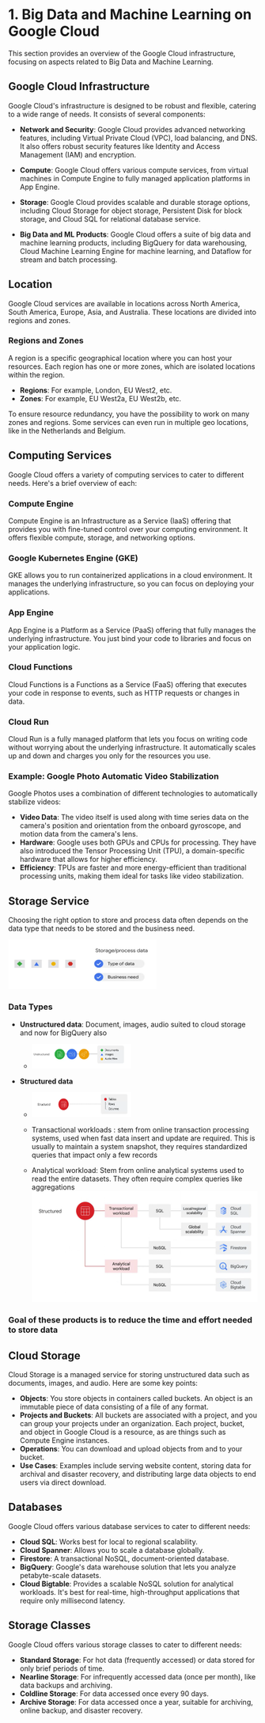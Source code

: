 # 1. Big Data and Machine Learning on Google Cloud

This section provides an overview of the Google Cloud infrastructure, focusing on aspects related to Big Data and Machine Learning.

## Google Cloud Infrastructure

Google Cloud's infrastructure is designed to be robust and flexible, catering to a wide range of needs. It consists of several components:

- **Network and Security**: Google Cloud provides advanced networking features, including Virtual Private Cloud (VPC), load balancing, and DNS. It also offers robust security features like Identity and Access Management (IAM) and encryption.

- **Compute**: Google Cloud offers various compute services, from virtual machines in Compute Engine to fully managed application platforms in App Engine.

- **Storage**: Google Cloud provides scalable and durable storage options, including Cloud Storage for object storage, Persistent Disk for block storage, and Cloud SQL for relational database service.

- **Big Data and ML Products**: Google Cloud offers a suite of big data and machine learning products, including BigQuery for data warehousing, Cloud Machine Learning Engine for machine learning, and Dataflow for stream and batch processing.

## Location

Google Cloud services are available in locations across North America, South America, Europe, Asia, and Australia. These locations are divided into regions and zones.

### Regions and Zones

A region is a specific geographical location where you can host your resources. Each region has one or more zones, which are isolated locations within the region.

- **Regions**: For example, London, EU West2, etc.
- **Zones**: For example, EU West2a, EU West2b, etc.

To ensure resource redundancy, you have the possibility to work on many zones and regions. Some services can even run in multiple geo locations, like in the Netherlands and Belgium.



## Computing Services

Google Cloud offers a variety of computing services to cater to different needs. Here's a brief overview of each:

### Compute Engine
Compute Engine is an Infrastructure as a Service (IaaS) offering that provides you with fine-tuned control over your computing environment. It offers flexible compute, storage, and networking options.

### Google Kubernetes Engine (GKE)
GKE allows you to run containerized applications in a cloud environment. It manages the underlying infrastructure, so you can focus on deploying your applications.

### App Engine
App Engine is a Platform as a Service (PaaS) offering that fully manages the underlying infrastructure. You just bind your code to libraries and focus on your application logic.

### Cloud Functions
Cloud Functions is a Functions as a Service (FaaS) offering that executes your code in response to events, such as HTTP requests or changes in data.

### Cloud Run
Cloud Run is a fully managed platform that lets you focus on writing code without worrying about the underlying infrastructure. It automatically scales up and down and charges you only for the resources you use.

### Example: Google Photo Automatic Video Stabilization

Google Photos uses a combination of different technologies to automatically stabilize videos:

- **Video Data**: The video itself is used along with time series data on the camera's position and orientation from the onboard gyroscope, and motion data from the camera's lens.
- **Hardware**: Google uses both GPUs and CPUs for processing. They have also introduced the Tensor Processing Unit (TPU), a domain-specific hardware that allows for higher efficiency.
- **Efficiency**: TPUs are faster and more energy-efficient than traditional processing units, making them ideal for tasks like video stabilization.
 

## Storage Service
Choosing the right option to store and process data often depends on the data type that needs to be stored and the business need.

<img src="../assets/Storage_data.png" alt="Description of image" width="300" height="100"/>

### Data Types

- **Unstructured data**: Document, images, audio suited to cloud storage and now for BigQuery also

    - <img src="../assets/Unstructured_data.png" alt="Description of image" width="200" height="50"/>
- **Structured data**

    - <img src="../assets/Structured_data.png" alt="Description of image" width="200" height="50"/>
    
    - Transactional workloads : stem from online
    transaction processing systems, used when fast data insert and update are required. This is usually to maintain a system snapshot, they requires standardized queries that impact only a few records
    - Analytical workload: Stem from online analytical systems used to read the entire datasets. They often require complex queries like aggregations
![Description of image](/assets/Storage.png)
### Goal of these products is to reduce the time and effort needed to store data 

## Cloud Storage

Cloud Storage is a managed service for storing unstructured data such as documents, images, and audio. Here are some key points:

- **Objects**: You store objects in containers called buckets. An object is an immutable piece of data consisting of a file of any format.
- **Projects and Buckets**: All buckets are associated with a project, and you can group your projects under an organization. Each project, bucket, and object in Google Cloud is a resource, as are things such as Compute Engine instances.
- **Operations**: You can download and upload objects from and to your bucket.
- **Use Cases**: Examples include serving website content, storing data for archival and disaster recovery, and distributing large data objects to end users via direct download.

## Databases

Google Cloud offers various database services to cater to different needs:

- **Cloud SQL**: Works best for local to regional scalability.
- **Cloud Spanner**: Allows you to scale a database globally.
- **Firestore**: A transactional NoSQL, document-oriented database.
- **BigQuery**: Google's data warehouse solution that lets you analyze petabyte-scale datasets.
- **Cloud Bigtable**: Provides a scalable NoSQL solution for analytical workloads. It's best for real-time, high-throughput applications that require only millisecond latency.

## Storage Classes

Google Cloud offers various storage classes to cater to different needs:

- **Standard Storage**: For hot data (frequently accessed) or data stored for only brief periods of time.
- **Nearline Storage**: For infrequently accessed data (once per month), like data backups and archiving.
- **Coldline Storage**: For data accessed once every 90 days.
- **Archive Storage**: For data accessed once a year, suitable for archiving, online backup, and disaster recovery.

